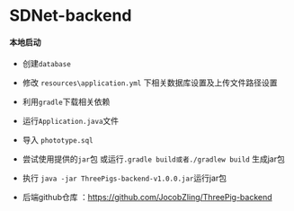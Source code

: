 # SDNet-backend

#### 本地启动

- 创建`database` 

- 修改 `resources\application.yml` 下相关数据库设置及上传文件路径设置

- 利用`gradle`下载相关依赖

- 运行`Application.java`文件

- 导入 `phototype.sql`

- 尝试使用提供的`jar`包 或运行`.gradle build或者./gradlew build` 生成jar包

- 执行 `java -jar ThreePigs-backend-v1.0.0.jar`运行jar包

- 后端github仓库 ：https://github.com/JocobZling/ThreePig-backend
